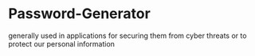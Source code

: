 # Password-Generator  
generally used in applications for securing them from cyber threats or to protect our personal information
